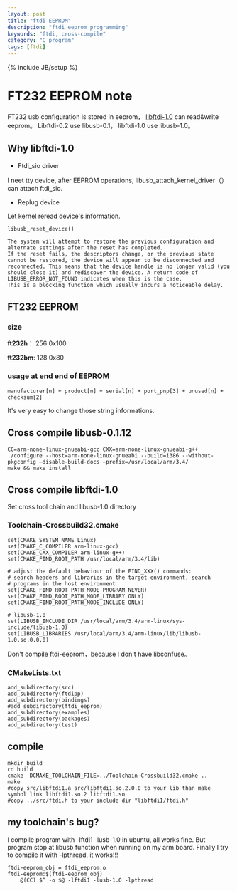 ```yaml
---
layout: post
title: "ftdi EEPROM"
description: "ftdi eeprom programming"
keywords: "ftdi, cross-compile"
category: "C program"
tags: [ftdi]
---
```

{% include JB/setup %}

FT232 EEPROM  note
==================

FT232 usb configuration is stored in eeprom， [libftdi-1.0][libftdi-web] can read&write eeprom。
Libftdi-0.2 use libusb-0.1， libftdi-1.0 use libusb-1.0。

[libftdi-web]: http://www.intra2net.com/en/developer/libftdi/download.php "libftdi website"

Why libftdi-1.0
---------------

* Ftdi_sio driver

I neet tty device, after EEPROM operations, libusb_attach_kernel_driver（） can attach ftdi_sio.
	
* Replug device

Let kernel reread device's information.
	
	libusb_reset_device()
	
	The system will attempt to restore the previous configuration and alternate settings after the reset has completed.
	If the reset fails, the descriptors change, or the previous state cannot be restored, the device will appear to be disconnected and reconnected. This means that the device handle is no longer valid (you should close it) and rediscover the device. A return code of LIBUSB_ERROR_NOT_FOUND indicates when this is the case.
	This is a blocking function which usually incurs a noticeable delay.


FT232 EEPROM
------------

### size

**ft232h**： 256 0x100

**ft232bm**: 128 0x80
	
### usage at end end of EEPROM

	manufacturer[n] + product[n] + serial[n] + port_pnp[3] + unused[n] + checksum[2]
	
It's very easy to change those string informations.


Cross compile libusb-0.1.12
---------------------------

	CC=arm-none-linux-gnueabi-gcc CXX=arm-none-linux-gnueabi-g++ ./configure --host=arm-none-linux-gnueabi --build=i386 --without-pkgconfig –disable-build-docs –prefix=/usr/local/arm/3.4/
	make && make install


Cross compile libftdi-1.0
-------------------------

Set cross tool chain and libusb-1.0 directory

### Toolchain-Crossbuild32.cmake   

	set(CMAKE_SYSTEM_NAME Linux)
	set(CMAKE_C_COMPILER arm-linux-gcc)
	set(CMAKE_CXX_COMPILER arm-linux-g++)
	set(CMAKE_FIND_ROOT_PATH /usr/local/arm/3.4/lib)

	# adjust the default behaviour of the FIND_XXX() commands:
	# search headers and libraries in the target environment, search 
	# programs in the host environment
	set(CMAKE_FIND_ROOT_PATH_MODE_PROGRAM NEVER)
	set(CMAKE_FIND_ROOT_PATH_MODE_LIBRARY ONLY)
	set(CMAKE_FIND_ROOT_PATH_MODE_INCLUDE ONLY)

	# libusb-1.0
	set(LIBUSB_INCLUDE_DIR /usr/local/arm/3.4/arm-linux/sys-include/libusb-1.0)
	set(LIBUSB_LIBRARIES /usr/local/arm/3.4/arm-linux/lib/libusb-1.0.so.0.0.0)


Don't compile ftdi-eeprom，because I don't have libconfuse。

### CMakeLists.txt   

	add_subdirectory(src)
	add_subdirectory(ftdipp)
	add_subdirectory(bindings)
	#add_subdirectory(ftdi_eeprom)
	add_subdirectory(examples)
	add_subdirectory(packages)
	add_subdirectory(test)


compile
-------

	mkdir build
	cd build
	cmake -DCMAKE_TOOLCHAIN_FILE=../Toolchain-Crossbuild32.cmake ..
	make
	#copy src/libftdi1.a src/libftdi1.so.2.0.0 to your lib than make symbol link libftdi1.so.2 libftdi1.so 
	#copy ../src/ftdi.h to your include dir "libftdi1/ftdi.h"

my toolchain's bug?
-------------------

I compile program with -lftdi1 -lusb-1.0 in ubuntu, all works fine. 
But program stop at libusb function when running on my arm board. Finally I try to compile it with -lpthread, it works!!!

	ftdi-eeprom_obj = ftdi_eeprom.o 
	ftdi-eeprom:$(ftdi-eeprom_obj)
		@(CC) $^ -o $@ -lftdi1 -lusb-1.0 -lpthread
